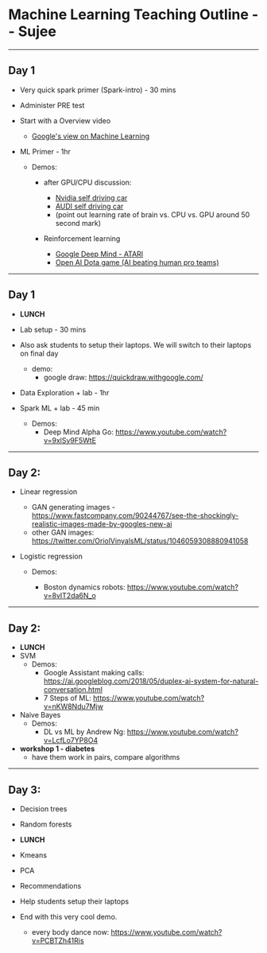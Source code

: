 # Machine Learning Teaching Outline -- Sujee
---

## Day 1

*  Very quick spark primer (Spark-intro) - 30 mins
* Administer PRE test
* Start with a Overview video
    - [Google's view on Machine Learning]("https://www.youtube.com/watch?v=HcqpanDadyQ)


*  ML Primer - 1hr
    - Demos:
      - after GPU/CPU discussion:
          - [Nvidia self driving car](https://www.youtube.com/watch?v=0rc4RqYLtEU)
          - [AUDI self driving car](https://www.youtube.com/watch?v=DjAJnQoNdMA)
          - (point out learning rate of brain vs. CPU vs. GPU around 50 second mark)

      - Reinforcement learning
          - [Google Deep Mind - ATARI](https://www.youtube.com/watch?v=V1eYniJ0Rnk)
          - [Open AI Dota game (AI beating human pro teams)](https://www.youtube.com/watch?v=eHipy_j29Xw)

---

## Day 1

* **LUNCH**

* Lab setup - 30 mins
* Also ask students to setup their laptops. We will switch to their laptops on final day

    - demo:
        - google draw: https://quickdraw.withgoogle.com/

*  Data Exploration + lab - 1hr

*  Spark ML + lab - 45 min
    - Demos:
        - Deep Mind Alpha Go: https://www.youtube.com/watch?v=9xlSy9F5WtE
---

## Day 2:

* Linear regression
     - GAN generating images - https://www.fastcompany.com/90244767/see-the-shockingly-realistic-images-made-by-googles-new-ai
     - other GAN images: https://twitter.com/OriolVinyalsML/status/1046059308880941058
* Logistic regression

    - Demos:

        - Boston dynamics robots: https://www.youtube.com/watch?v=8vIT2da6N_o
---

## Day 2:

* **LUNCH**
*  SVM
    - Demos:
       - Google Assistant making calls: https://ai.googleblog.com/2018/05/duplex-ai-system-for-natural-conversation.html
       - 7 Steps of ML: https://www.youtube.com/watch?v=nKW8Ndu7Mjw
*  Naive Bayes
    - Demos:
       - DL vs ML by Andrew Ng: https://www.youtube.com/watch?v=LcfLo7YP8O4
*  **workshop 1 - diabetes**
    - have them work in pairs, compare algorithms

---

## Day 3:

* Decision trees

* Random forests

* **LUNCH**

* Kmeans
* PCA
* Recommendations
* Help students setup their laptops
* End with this very cool demo.
   - every body dance now: https://www.youtube.com/watch?v=PCBTZh41Ris
